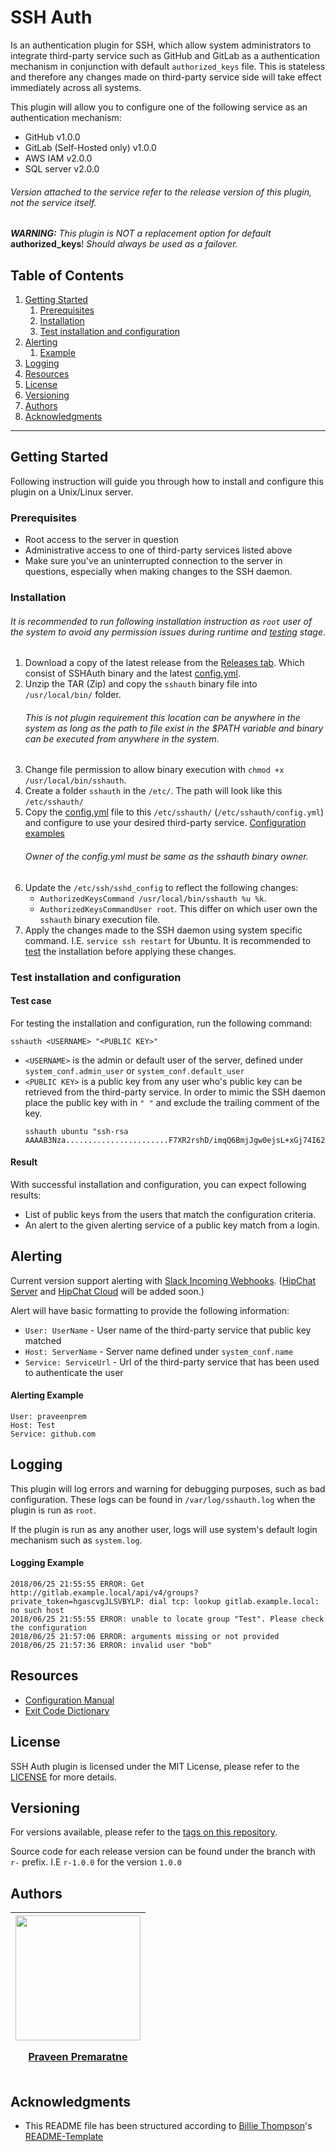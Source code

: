 # SSH Auth

 Is an authentication plugin for SSH, which allow system administrators to integrate third-party service such as GitHub and 
 GitLab as a authentication mechanism in conjunction with default `authorized_keys` file. This is stateless and therefore
 any changes made on third-party service side will take effect immediately across all systems.  
 
 This plugin will allow you to configure one of the following service as an authentication mechanism:
 - GitHub v1.0.0
 - GitLab (Self-Hosted only) v1.0.0
 - AWS IAM v2.0.0
 - SQL server v2.0.0
 ###### _Version attached to the service refer to the release version of this plugin, not the service itself._
 
_**WARNING:** This plugin is NOT a replacement option for default_ **authorized_keys**!
_Should always be used as a failover._
 
## Table of Contents
 
 1. [Getting Started](#getting-started)
    1. [Prerequisites](#prerequisites)
    2. [Installation](#installation)
    3. [Test installation and configuration](#test-installation-and-configuration)
 2. [Alerting](#alerting)
    1. [Example](#alerting-example)
 3. [Logging](#logging)
 4. [Resources](#resources)
 5. [License](#license)
 6. [Versioning](#versioning)
 7. [Authors](#authors)
 8. [Acknowledgments](#acknowledgments)
 
---
 
## Getting Started
 
 Following instruction will guide you through how to install and configure this plugin on a Unix/Linux server.
 
### Prerequisites

 - Root access to the server in question
 - Administrative access to one of third-party services listed above
 - Make sure you've an uninterrupted connection to the server in questions, especially when making changes to the SSH
   daemon.
 
### Installation

###### _It is recommended to run following installation instruction as `root` user of the system to avoid any permission issues during runtime and [testing](#test-installation-and-configuration) stage._

 1. Download a copy of the latest release from the [Releases tab](https://github.com/praveenprem/sshauth/releases). Which
    consist of SSHAuth binary and the latest [config.yml](./resources/config.yml).
 2. Unzip the TAR (Zip) and copy the `sshauth` binary file into `/usr/local/bin/` folder. <h6>This is not plugin requirement
    this location can be anywhere in the system as long as the path to file exist in the $PATH variable and binary can
    be executed from anywhere in the system.</h6>
 3. Change file permission to allow binary execution with `chmod +x /usr/local/bin/sshauth`.
 4. Create a folder `sshauth` in the `/etc/`. The path will look like this `/etc/sshauth/`
 5. Copy the [config.yml](./resources/config.yml) file to this `/etc/sshauth/` (`/etc/sshauth/config.yml`) and configure
    to use your desired third-party service. [Configuration examples](./resources/docs/CONFIGURE.md) <h6>Owner of the
    <i>config.yml</i> must be same as the <i>sshauth</i> binary owner.</h6>
 6. Update the `/etc/ssh/sshd_config` to reflect the following changes:
    - `AuthorizedKeysCommand /usr/local/bin/sshauth %u %k`.
    - `AuthorizedKeysCommandUser root`. This differ on which user own the `sshauth` binary execution file.
 7. Apply the changes made to the SSH daemon using system specific command. I.E. `service ssh restart` for Ubuntu.
    It is recommended to [test](#test-installation-and-configuration) the installation before applying these changes.
    
### Test installation and configuration

#### Test case

 For testing the installation and configuration, run the following command:
 
 ```
 sshauth <USERNAME> "<PUBLIC KEY>"
 ```
   - `<USERNAME>` is the admin or default user of the server, defined under `system_conf.admin_user` or 
     `system_conf.default_user`
   - `<PUBLIC KEY>` is a public key from any user who's public key can be retrieved from the third-party service.
     In order to mimic the SSH daemon place the public key with in `" "` and exclude the trailing comment of the key.
     ```
     sshauth ubuntu "ssh-rsa AAAAB3Nza.......................F7XR2rshD/imqQ6BmjJgw0ejsL+xGj74I62GM3JdTWEcj5OgtHvPcZ6NOb"
     ```

#### Result

 With successful installation and configuration, you can expect following results:
 
 - List of public keys from the users that match the configuration criteria.
 - An alert to the given alerting service of a public key match from a login.
   
## Alerting

 Current version support alerting with [Slack Incoming Webhooks](https://api.slack.com/incoming-webhooks).
 ([HipChat Server]() and [HipChat Cloud]() will be added soon.)
 
 Alert will have basic formatting to provide the following information:
 
   - `User: UserName` - User name of the third-party service that public key matched
   - `Host: ServerName` - Server name defined under `system_conf.name`
   - `Service: ServiceUrl` - Url of the third-party service that has been used to authenticate the user
   
#### Alerting Example
 ```
 User: praveenprem
 Host: Test
 Service: github.com
 ```
   
## Logging

 This plugin will log errors and warning for debugging purposes, such as bad configuration. These logs can be found in
 `/var/log/sshauth.log` when the plugin is run as `root`.
 
 If the plugin is run as any another user, logs will use system's default login mechanism such as `system.log`.
 
#### Logging Example

```
2018/06/25 21:55:55 ERROR: Get http://gitlab.example.local/api/v4/groups?private_token=hgascvgJLSVBYLP: dial tcp: lookup gitlab.example.local: no such host
2018/06/25 21:55:55 ERROR: unable to locate group "Test". Please check the configuration
2018/06/25 21:57:06 ERROR: arguments missing or not provided
2018/06/25 21:57:36 ERROR: invalid user "bob"
```
 
## Resources

 - [Configuration Manual](./resources/docs/CONFIGURE.md)
 - [Exit Code Dictionary](./resources/docs/DICTIONARY.md)
 
## License

SSH Auth plugin is licensed under the MIT License, please refer to the [LICENSE](LICENSE) for more details.

## Versioning

For versions available, please refer to the [tags on this repository](https://github.com/praveenprem/sshauth/tags).

Source code for each release version can be found under the branch with     `r-` prefix. I.E `r-1.0.0` for the version `1.0.0`

## Authors

 | <div><a href="https://github.com/praveenprem"><img width="200" src="https://avatars3.githubusercontent.com/u/23165760"/><p></p><p>Praveen Premaratne</p></a></div> |
 | :-------: |
 
## Acknowledgments

 - This README file has been structured according to [Billie Thompson](https://gist.github.com/PurpleBooth)'s [README-Template](https://gist.github.com/PurpleBooth/109311bb0361f32d87a2)
